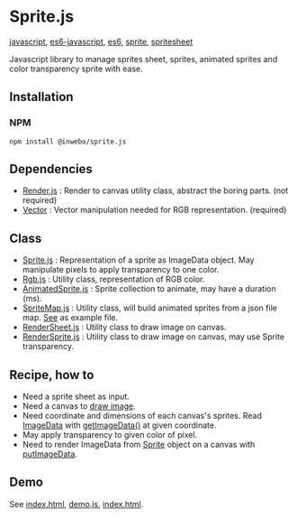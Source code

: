 # Sprite.js

[javascript](https://github.com/topics/javascript), [es6-javascript](https://github.com/topics/es6-javascript), [es6](https://github.com/topics/es6), [sprite](https://github.com/topics/sprite), [spritesheet](https://github.com/topics/spritesheet)

Javascript library to manage sprites sheet, sprites, animated sprites and color transparency sprite with ease.

## Installation

### NPM
```shell script
npm install @inwebo/sprite.js
```

## Dependencies
* [Render.js](https://github.com/inwebo/Render.js) : Render to canvas utility class, abstract the boring parts. (not required)
* [Vector](https://github.com/inwebo/Vector) : Vector manipulation needed for RGB representation. (required)

## Class
* [Sprite.js](./src/Sprite/Sprite.js) : Representation of a sprite as ImageData object. May manipulate pixels to apply transparency to one color.
* [Rgb.js](./src/Rgb/Rgb.js) : Utility class, representation of RGB color.
* [AnimatedSprite.js](./src/AnimatedSprite/AnimatedSprite.js) : Sprite collection to animate, may have a duration (ms).
* [SpriteMap.js](./src/SpriteMap/SpriteMap.js) : Utility class, will build animated sprites from a json file map. [See](docs/doom.json) as example file.
* [RenderSheet.js](./src/RenderSheet/RenderSheet.js) : Utility class to draw image on canvas.
* [RenderSprite.js](./src/RenderSprite/RenderSprite.js) : Utility class to draw image on canvas, may use Sprite transparency.

## Recipe, how to
- Need a sprite sheet as input.
- Need a canvas to [draw image](https://developer.mozilla.org/en-US/docs/Web/API/CanvasRenderingContext2D/drawImage).
- Need coordinate and dimensions of each canvas's sprites. Read [ImageData](https://developer.mozilla.org/en-US/docs/Web/API/ImageData) with [getImageData()](https://developer.mozilla.org/fr/docs/Web/API/CanvasRenderingContext2D/getImageData) at given coordinate.
- May apply transparency to given color of pixel. 
- Need to render ImageData from [Sprite](./src/Sprite/Sprite.js) object on a canvas with [putImageData](https://developer.mozilla.org/en-US/docs/Web/API/CanvasRenderingContext2D/putImageData).

## Demo

See [index.html](https://inwebo.github.io/Sprite.js/), [demo.js](docs/demo.js), [index.html](index.html).